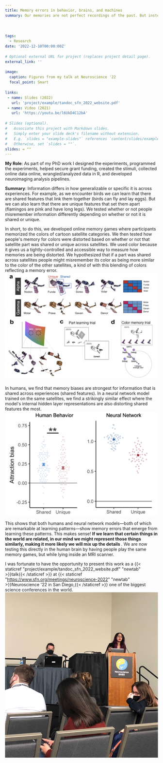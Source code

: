 ```yaml
---
title: Memory errors in behavior, brains, and machines
summary: Our memories are not perfect recordings of the past. But instead are prone to error, misinformation, and bias. As part of my PhD, I have been identifying what memories are most susceptible to such errors. By combining behavioral experiments, fMRI, and neural networks, we show that <strong>similar memory errors exist in both humans and machines.</strong> We also find that these biases are not random mistakes, but are a product of an optimal learning system.



tags:
  - Research
date: '2022-12-10T00:00:00Z'

# Optional external URL for project (replaces project detail page).
external_link: ''

image:
  caption: Figures from my talk at Neuroscience '22
  focal_point: Smart

links:
 - name: Slides (2022)
   url: 'project/example/tandoc_sfn_2022_website.pdf'
 - name: Video (2021)
   url: 'https://youtu.be/l6UkD4C12bA'

# Slides (optional).
#   Associate this project with Markdown slides.
#   Simply enter your slide deck's filename without extension.
#   E.g. `slides = "example-slides"` references `content/slides/example-slides.md`.
#   Otherwise, set `slides = ""`.
slides: = ""
---
```

<strong> My Role</strong>: As part of my PhD work I designed the experiments, programmed the experiments, helped secure grant funding, created the stimuli, collected online data online, wrangled/analyzed data in R, and developed neuroimaging analysis pipelines.

<strong> Summary</strong>: Information differs in how generalizable or specific it is across experiences. For example, as we encounter birds we can learn that there are shared features that link them together (birds can fly and lay eggs). But we can also learn that there are unique features that set them apart (flamingos are pink and have long legs). We tested whether or not people misremember information differently depending on whether or not it is shared or unique.

In short, to do this, we developed online memory games where participants memorized the colors of cartoon satellite categories. We then tested how people's memory for colors were distorted based on whether or not that satellite part was shared or unique across satellites. We used color because it gives us a tightly-controlled and accessible way to measure how memories are being distorted. We hypothesized that if a part was shared across satellites people might misremember its color as being more similar to the color of the other satellites, a kind of with this blending of colors reflecting a memory error.
![Memory game visualization](memorygame.png)

In humans, we find that memory biases are strongest for information that is shared across experiences (shared features). In a neural network model trained on the same satellites, we find a strikingly similar effect where the model's internal hidden layer representations are also distorting shared features the most.
![Main finding](finding.png)

This shows that both humans and neural network models—both of which are remarkable at learning patterns—show memory errors that emerge from learning these patterns. This makes sense! <strong> If we learn that certain things in the world are related, in our mind we might represent those things similarly, making it more likely we will mix up the details </strong>. We are now testing this directly in the human brain by having people play the same memory games, but while lying inside an MRI scanner.

I was fortunate to have the opportunity to present this work as a {{< staticref "project/example/tandoc_sfn_2022_website.pdf" "newtab" >}}talk{{< /staticref >}} at {{< staticref "https://www.sfn.org/meetings/neuroscience-2022" "newtab" >}}Neuroscience '22 in San Diego,{{< /staticref >}} one of the biggest science conferences in the world.
![SfN 2022 Talk](sfntalk.jpg)


